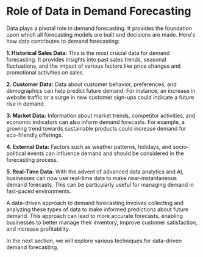 # Role of Data in Demand Forecasting

Data plays a pivotal role in demand forecasting. It provides the foundation upon which all forecasting models are built and decisions are made. Here's how data contributes to demand forecasting:

**1. Historical Sales Data:** This is the most crucial data for demand forecasting. It provides insights into past sales trends, seasonal fluctuations, and the impact of various factors like price changes and promotional activities on sales.

**2. Customer Data:** Data about customer behavior, preferences, and demographics can help predict future demand. For instance, an increase in website traffic or a surge in new customer sign-ups could indicate a future rise in demand.

**3. Market Data:** Information about market trends, competitor activities, and economic indicators can also inform demand forecasts. For example, a growing trend towards sustainable products could increase demand for eco-friendly offerings.

**4. External Data:** Factors such as weather patterns, holidays, and socio-political events can influence demand and should be considered in the forecasting process.

**5. Real-Time Data:** With the advent of advanced data analytics and AI, businesses can now use real-time data to make near-instantaneous demand forecasts. This can be particularly useful for managing demand in fast-paced environments.

A data-driven approach to demand forecasting involves collecting and analyzing these types of data to make informed predictions about future demand. This approach can lead to more accurate forecasts, enabling businesses to better manage their inventory, improve customer satisfaction, and increase profitability.

In the next section, we will explore various techniques for data-driven demand forecasting.
